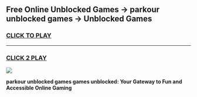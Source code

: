 
## Free Online Unblocked Games → parkour unblocked games → Unblocked Games
<h3>
<a href="https://premium.freeplayer.one?title=parkour_unblocked_games&ref=21F">CLICK TO PLAY</a></h3>
<hr>

<h3>
<a href="https://premium.freeplayer.one?title=parkour_unblocked_games&ref=21F">CLICK 2 PLAY</a>
  
</h3>

<a href="https://premium.freeplayer.one?title=parkour_unblocked_games&ref=21F/"><img src="https://clearcache.store/games.png"></a>


**parkour unblocked games games unblocked: Your Gateway to Fun and Accessible Online Gaming**

